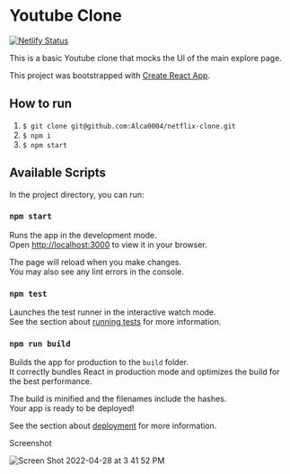 # Youtube Clone

[![Netlify Status](https://api.netlify.com/api/v1/badges/2f0f5605-d1b0-4afa-b229-da03a1b2ab5f/deploy-status)](https://dreamy-panini-48f8b5.netlify.app/)

This is a basic Youtube clone that mocks the UI of the main explore page.

This project was bootstrapped with [Create React App](https://github.com/facebook/create-react-app).

## How to run

1. `$ git clone git@github.com:Alca0004/netflix-clone.git`
2. `$ npm i`
3. `$ npm start`

## Available Scripts

In the project directory, you can run:

### `npm start`

Runs the app in the development mode.\
Open [http://localhost:3000](http://localhost:3000) to view it in your browser.

The page will reload when you make changes.\
You may also see any lint errors in the console.

### `npm test`

Launches the test runner in the interactive watch mode.\
See the section about [running tests](https://facebook.github.io/create-react-app/docs/running-tests) for more information.

### `npm run build`

Builds the app for production to the `build` folder.\
It correctly bundles React in production mode and optimizes the build for the best performance.

The build is minified and the filenames include the hashes.\
Your app is ready to be deployed!

See the section about [deployment](https://facebook.github.io/create-react-app/docs/deployment) for more information.

Screenshot

![Screen Shot 2022-04-28 at 3 41 52 PM](https://user-images.githubusercontent.com/84670853/165833128-507783b4-1ba6-4088-9848-694425be61a4.jpeg)
